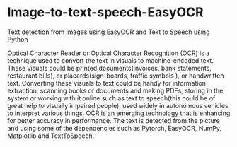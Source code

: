 # Image-to-text-speech-EasyOCR
Text detection from images using EasyOCR and Text to Speech using Python

Optical Character Reader or Optical Character Recognition (OCR) is a technique used to convert the text in visuals to machine-encoded text. 
These visuals could be printed documents(invoices, bank statements, restaurant bills), or placards(sign-boards, traffic symbols ), or handwritten text. 
Converting these visuals to text could be handy for information extraction, scanning books or documents and making PDFs, storing in the system or working with it online such as text to speech(this could be of great help to visually impaired people), used widely in autonomous vehicles to interpret various things. 
OCR is an emerging technology that is enhancing for better accuracy in performance. The text is detected from the picture and using some of the dependencies such as  Pytorch, EasyOCR, NumPy, Matplotlib and TextToSpeech. 
